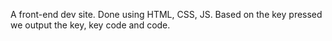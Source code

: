 A front-end dev site. Done using HTML, CSS, JS. Based on the key pressed we output the key, key code and code.
